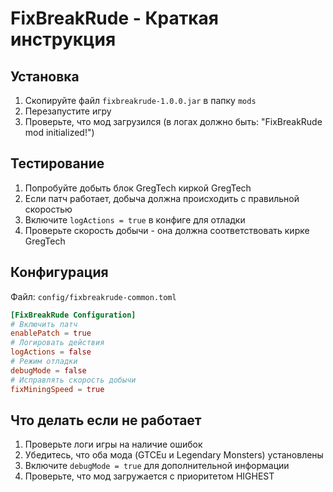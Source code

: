 # FixBreakRude - Краткая инструкция

## Установка

1. Скопируйте файл `fixbreakrude-1.0.0.jar` в папку `mods`
2. Перезапустите игру
3. Проверьте, что мод загрузился (в логах должно быть: "FixBreakRude mod initialized!")

## Тестирование

1. Попробуйте добыть блок GregTech киркой GregTech
2. Если патч работает, добыча должна происходить с правильной скоростью
3. Включите `logActions = true` в конфиге для отладки
4. Проверьте скорость добычи - она должна соответствовать кирке GregTech

## Конфигурация

Файл: `config/fixbreakrude-common.toml`

```toml
[FixBreakRude Configuration]
# Включить патч
enablePatch = true
# Логировать действия
logActions = false
# Режим отладки
debugMode = false
# Исправлять скорость добычи
fixMiningSpeed = true
```

## Что делать если не работает

1. Проверьте логи игры на наличие ошибок
2. Убедитесь, что оба мода (GTCEu и Legendary Monsters) установлены
3. Включите `debugMode = true` для дополнительной информации
4. Проверьте, что мод загружается с приоритетом HIGHEST 